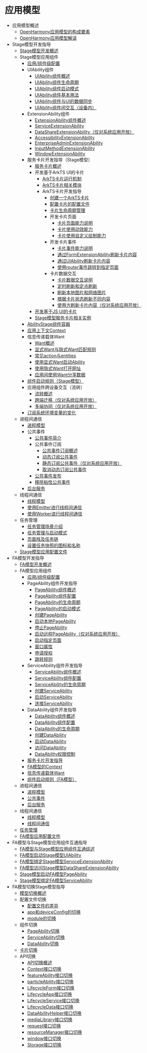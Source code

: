 # 应用模型

- 应用模型概述
  - [OpenHarmony应用模型的构成要素](application-model-composition.md)
  - [OpenHarmony应用模型解读](application-model-description.md)
- Stage模型开发指导
  - [Stage模型开发概述](stage-model-development-overview.md)
  - Stage模型应用组件
    - [应用/组件级配置](application-component-configuration-stage.md)
    - UIAbility组件
      - [UIAbility组件概述](uiability-overview.md)
      - [UIAbility组件生命周期](uiability-lifecycle.md)
      - [UIAbility组件启动模式](uiability-launch-type.md)
      - [UIAbility组件基本用法](uiability-usage.md)
      - [UIAbility组件与UI的数据同步](uiability-data-sync-with-ui.md)
      - [UIAbility组件间交互（设备内）](uiability-intra-device-interaction.md)
    - ExtensionAbility组件
      - [ExtensionAbility组件概述](extensionability-overview.md)
      - [ServiceExtensionAbility](serviceextensionability.md)
      - [DataShareExtensionAbility（仅对系统应用开放）](datashareextensionability.md)
      - [AccessibilityExtensionAbility](accessibilityextensionability.md)
      - [EnterpriseAdminExtensionAbility](enterprise-extensionAbility.md)
      - [InputMethodExtensionAbility](inputmethodextentionability.md)
      - [WindowExtensionAbility](windowextensionability.md)
    - 服务卡片开发指导（Stage模型）
      - [服务卡片概述](service-widget-overview.md)
      - 开发基于ArkTS UI的卡片
        - [ArkTS卡片运行机制](arkts-ui-widget-working-principles.md)
        - [ArkTS卡片相关模块](arkts-ui-widget-modules.md)
        - ArkTS卡片开发指导
          - [创建一个ArkTS卡片](arkts-ui-widget-creation.md)
          - [配置卡片的配置文件](arkts-ui-widget-configuration.md)
          - [卡片生命周期管理](arkts-ui-widget-lifecycle.md)
          - 开发卡片页面
            - [卡片页面能力说明](arkts-ui-widget-page-overview.md)
            - [卡片使用动效能力](arkts-ui-widget-page-animation.md)
            - [卡片使用自定义绘制能力](arkts-ui-widget-page-custom-drawing.md)
          - 开发卡片事件
            - [卡片事件能力说明](arkts-ui-widget-event-overview.md)
            - [通过FormExtensionAbility刷新卡片内容](arkts-ui-widget-event-formextensionability.md)
            - [通过UIAbility刷新卡片内容](arkts-ui-widget-event-uiability.md)
            - [使用router事件跳转到指定页面](arkts-ui-widget-event-router.md)
          - 卡片数据交互
            - [卡片数据交互说明](arkts-ui-widget-interaction-overview.md)
            - [定时刷新和定点刷新](arkts-ui-widget-update-by-time.md)
            - [刷新本地图片和网络图片](arkts-ui-widget-image-update.md)
            - [根据卡片状态刷新不同内容](arkts-ui-widget-update-by-status.md)
            - [使用方刷新卡片内容（仅对系统应用开放）](arkts-ui-widget-content-update.md)
      - [开发基于JS UI的卡片](js-ui-widget-development.md)
      - [Stage模型服务卡片相关实例](service-widget-development-samples.md)
    - [AbilityStage组件容器](abilitystage.md)
    - [应用上下文Context](application-context-stage.md)
    - 信息传递载体Want
      - [Want概述](want-overview.md)
      - [显式Want与隐式Want匹配规则](explicit-implicit-want-mappings.md)
      - [常见action与entities](actions-entities.md)
      - [使用显式Want启动Ability](ability-startup-with-explicit-want.md)
      - [使用隐式Want打开网址](ability-startup-with-implicit-want.md)
      - [应用间使用Want分享数据](data-share-via-want.md)
    - [组件启动规则（Stage模型）](component-startup-rules.md)
    - 应用组件跨设备交互（流转）
      - [流转概述](inter-device-interaction-hop-overview.md)
      - [跨端迁移（仅对系统应用开放）](hop-cross-device-migration.md)
      - [多端协同（仅对系统应用开放）](hop-multi-device-collaboration.md)
    - [订阅系统环境变量的变化](subscribe-system-environment-variable-changes.md)
  - 进程间通信
    - [进程模型](process-model-stage.md)
    - 公共事件
      - [公共事件简介](common-event-overview.md)
      - 公共事件订阅
        - [公共事件订阅概述](common-event-subscription-overview.md)
        - [动态订阅公共事件](common-event-subscription.md)
        - [静态订阅公共事件（仅对系统应用开放）](common-event-static-subscription.md)
        - [取消动态订阅公共事件](common-event-unsubscription.md)
      - [公共事件发布](common-event-publish.md)
      - [移除粘性公共事件](common-event-remove-sticky.md)
    - [后台服务](background-services.md)
  - 线程间通信
    - [线程模型](thread-model-stage.md)
    - [使用Emitter进行线程间通信](itc-with-emitter.md)
    - [使用Worker进行线程间通信](itc-with-worker.md)
  - 任务管理
    - [任务管理场景介绍](mission-management-overview.md)
    - [任务管理与启动模式](mission-management-launch-type.md)
    - [页面栈及任务链](page-mission-stack.md)
    - [设置任务快照的图标和名称](mission-set-icon-name-for-task-snapshot.md)
  - [Stage模型应用配置文件](config-file-stage.md)
- FA模型开发指导
  - [FA模型开发概述](fa-model-development-overview.md)
  - FA模型应用组件
    - [应用/组件级配置](application-component-configuration-fa.md)
    - PageAbility组件开发指导
      - [PageAbility组件概述](pageability-overview.md)
      - [PageAbility组件配置](pageability-configuration.md)
      - [PageAbility的生命周期](pageability-lifecycle.md)
      - [PageAbility的启动模式](pageability-launch-type.md)
      - [创建PageAbility](create-pageability.md)
      - [启动本地PageAbility](start-local-pageability.md)
      - [停止PageAbility](stop-pageability.md)
      - [启动远程PageAbility（仅对系统应用开放）](start-remote-pageability.md)
      - [启动指定页面](start-page.md)
      - [窗口属性](window-properties.md)
      - [申请授权](request-permissions.md)
      - [跳转规则](redirection-rules.md)
    - ServiceAbility组件开发指导
      - [ServiceAbility组件概述](serviceability-overview.md)
      - [ServiceAbility组件配置](serviceability-configuration.md)
      - [ServiceAbility的生命周期](serviceability-lifecycle.md)
      - [创建ServiceAbility](create-serviceability.md)
      - [启动ServiceAbility](start-serviceability.md)
      - [连接ServiceAbility](connect-serviceability.md)
    - DataAbility组件开发指导
      - [DataAbility组件概述](dataability-overview.md)
      - [DataAbility组件配置](dataability-configuration.md)
      - [DataAbility的生命周期](dataability-lifecycle.md)
      - [创建DataAbility](create-dataability.md)
      - [启动DataAbility](start-dataability.md)
      - [访问DataAbility](access-dataability.md)
      - [DataAbility权限控制](dataability-permission-control.md)
    - [服务卡片开发指导](widget-development-fa.md)
    - [FA模型的Context](application-context-fa.md)
    - [信息传递载体Want](want-fa.md)
    - [组件启动规则（FA模型）](component-startup-rules-fa.md)
  - 进程间通信
    - [进程模型](process-model-fa.md)
    - [公共事件](common-event-fa.md)
    - [后台服务](rpc.md)
  - 线程间通信
    - [线程模型](thread-model-fa.md)
    - [线程间通信](itc-fa-overview.md)
  - [任务管理](mission-management-fa.md)
  - [FA模型应用配置文件](config-file-fa.md)
- FA模型与Stage模型应用组件互通指导
  - [FA模型与Stage模型应用组件互通综述](fa-stage-interaction-overview.md)
  - [FA模型启动Stage模型UIAbility](start-uiability-from-fa.md)
  - [FA模型绑定Stage模型ServiceExtensionAbility](bind-serviceextensionability-from-fa.md)
  - [FA模型访问Stage模型DataShareExtensionAbility](access-datashareextensionability-from-fa.md)
  - [Stage模型启动FA模型PageAbility](start-pageability-from-stage.md)
  - [Stage模型绑定FA模型ServiceAbility](bind-serviceability-from-stage.md)
- FA模型切换Stage模型指导
  - [模型切换概述](model-switch-overview.md)
  - 配置文件切换
    - [配置文件的差异](configuration-file-diff.md)
    - [app和deviceConfig的切换](app-deviceconfig-switch.md)
    - [module的切换](module-switch.md)
  - 组件切换
    - [PageAbility切换](pageability-switch.md)
    - [ServiceAbility切换](serviceability-switch.md)
    - [DataAbility切换](dataability-switch.md)
  - [卡片切换](widget-switch.md)
  - API切换
    - [API切换概述](api-switch-overview.md)
    - [Context接口切换](context-switch.md)
    - [featureAbility接口切换](featureability-switch.md)
    - [particleAbility接口切换](particleability-switch.md)
    - [LifecycleForm接口切换](lifecycleform-switch.md)
    - [LifecycleApp接口切换](lifecycleapp-switch.md)
    - [LifecycleService接口切换](lifecycleservice-switch.md)
    - [LifecycleData接口切换](lifecycledata-switch.md)
    - [DataAbilityHelper接口切换](dataabilityhelper-switch.md)
    - [mediaLibrary接口切换](medialibrary-switch.md)
    - [request接口切换](request-switch.md)
    - [resourceManager接口切换](resourcemanager-switch.md)
    - [window接口切换](window-switch.md)
    - [Storage接口切换](storage-switch.md)
